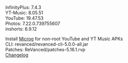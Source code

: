 InfinityPlus: 7.4.3  
YT-Music: 8.05.51  
YouTube: 19.47.53  
Photos: 7.22.0.739755607  
inshorts: 6.9.12  

Install [Microg](https://github.com/ReVanced/GmsCore/releases) for non-root YouTube and YT Music APKs  
CLI: revanced/revanced-cli-5.0.0-all.jar  
Patches: ReVanced/patches-5.16.1.rvp  
[Changelog](https://github.com/ReVanced/revanced-patches/releases/tag/v5.16.1)  
